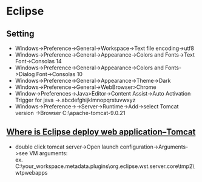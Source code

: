 Eclipse
===
Setting
---
* Windows->Preference->General->Workspace->Text file encoding->utf8  
* Windows->Preference->General->Appearance->Colors and Fonts->Text Font->Consolas 14  
* Windows->Preference->General->Appearance->Colors and Fonts->Dialog Font->Consolas 10  
* Windows->Preference->General->Appearance->Theme->Dark  
* Windows->Preference->General->WebBrowser>Chrome  
* Window->Preferences->Java>Editor->Content Assist->Auto Activation Trigger for java ->.abcdefghijklmnopqrstuvwxyz
* Windows->Preference->->Server->Runtime->Add->select Tomcat version ->Browser C:\apache-tomcat-9.0.21  

[Where is Eclipse deploy web application–Tomcat](https://www.mkyong.com/eclipse/where-is-eclipse-deploy-web-application-tomcat/)
---
* double click tomcat server->Open launch configuration->Arguments->see VM arguments:  
ex. C:\your_workspace\.metadata\.plugins\org.eclipse.wst.server.core\tmp2\wtpwebapps
